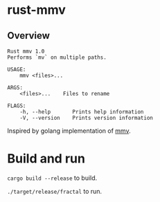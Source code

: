 # rust-mmv

## Overview

```
Rust mmv 1.0
Performs `mv` on multiple paths.

USAGE:
    mmv <files>...

ARGS:
    <files>...    Files to rename

FLAGS:
    -h, --help       Prints help information
    -V, --version    Prints version information
```

Inspired by golang implementation of [mmv](https://github.com/itchyny/mmv).

# Build and run

`cargo build --release` to build.

`./target/release/fractal` to run.
